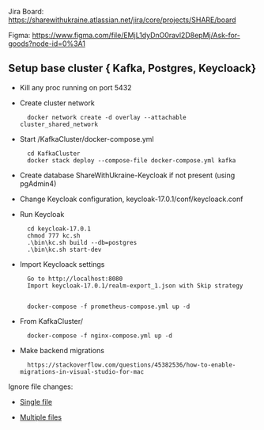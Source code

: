 Jira Board: https://sharewithukraine.atlassian.net/jira/core/projects/SHARE/board

Figma: https://www.figma.com/file/EMjL1dyDnO0ravl2D8epMj/Ask-for-goods?node-id=0%3A1


## Setup base cluster { Kafka, Postgres, Keycloack}

- Kill any proc running on port 5432
- Create cluster network

        docker network create -d overlay --attachable cluster_shared_network
        
- Start /KafkaCluster/docker-compose.yml

        cd KafkaCluster
        docker stack deploy --compose-file docker-compose.yml kafka

- Create database ShareWithUkraine-Keycloak if not present (using pgAdmin4)

- Change Keycloak configuration, keycloak-17.0.1/conf/keycloack.conf

- Run Keycloak

        cd keycloak-17.0.1
        chmod 777 kc.sh
        .\bin\kc.sh build --db=postgres
        .\bin\kc.sh start-dev

- Import Keycloack settings

        Go to http://localhost:8080
        Import keycloak-17.0.1/realm-export_1.json with Skip strategy


        docker-compose -f prometheus-compose.yml up -d     


- From KafkaCluster/

        docker-compose -f nginx-compose.yml up -d 

- Make backend migrations

        https://stackoverflow.com/questions/45382536/how-to-enable-migrations-in-visual-studio-for-mac

Ignore file changes:

- [Single file](https://stackoverflow.com/questions/18276951/how-do-i-stop-git-from-tracking-any-changes-to-a-file-from-this-commit-forward)

- [Multiple files](https://stackoverflow.com/questions/12288212/git-update-index-assume-unchanged-on-directory)
